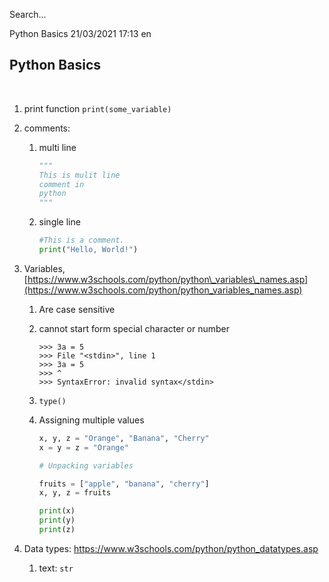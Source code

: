 Search...

Python Basics
21/03/2021 17:13
en

## Python Basics
​
1.  print function
    `print(some_variable)`
    
2.  comments:
    
    1.  multi line
        
        ```Python
        """
        This is mulit line
        comment in
        python
        """
        ```
    2.  single line
        
        ```Python
        #This is a comment.
        print("Hello, World!")
        ```
3.  Variables, [https://www.w3schools.com/python/python\_variables\_names.asp](https://www.w3schools.com/python/python_variables_names.asp)
    
    1.  Are case sensitive
        
    2.  cannot start form special character or number
        
        ```
        >>> 3a = 5
        >>> File "<stdin>", line 1
        >>> 3a = 5
        >>> ^
        >>> SyntaxError: invalid syntax</stdin>
        ```
    3.  `type()`
        
    4.  Assigning multiple values
        
        ```Python
        x, y, z = "Orange", "Banana", "Cherry"
        x = y = z = "Orange"
        
        # Unpacking variables
        
        fruits = ["apple", "banana", "cherry"]
        x, y, z = fruits
        
        print(x)
        print(y)
        print(z)
        ```
4.  Data types: https://www.w3schools.com/python/python_datatypes.asp
    
    1.  text: `str`

